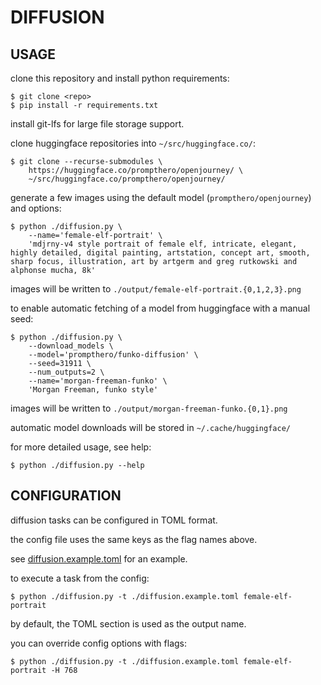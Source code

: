 # DIFFUSION

## USAGE

clone this repository and install python requirements:

```shell
$ git clone <repo>
$ pip install -r requirements.txt
```

install git-lfs for large file storage support.

clone huggingface repositories into `~/src/huggingface.co/`:

```shell
$ git clone --recurse-submodules \
    https://huggingface.co/prompthero/openjourney/ \
    ~/src/huggingface.co/prompthero/openjourney/
```

generate a few images using the default model (`prompthero/openjourney`) and options:

```shell
$ python ./diffusion.py \
    --name='female-elf-portrait' \
    'mdjrny-v4 style portrait of female elf, intricate, elegant, highly detailed, digital painting, artstation, concept art, smooth, sharp focus, illustration, art by artgerm and greg rutkowski and alphonse mucha, 8k'
```

images will be written to `./output/female-elf-portrait.{0,1,2,3}.png`

to enable automatic fetching of a model from huggingface with a manual seed:

```shell
$ python ./diffusion.py \
    --download_models \
    --model='prompthero/funko-diffusion' \
    --seed=31911 \
    --num_outputs=2 \
    --name='morgan-freeman-funko' \
    'Morgan Freeman, funko style'
```

images will be written to `./output/morgan-freeman-funko.{0,1}.png`

automatic model downloads will be stored in `~/.cache/huggingface/`

for more detailed usage, see help:

```shell
$ python ./diffusion.py --help
```

## CONFIGURATION

diffusion tasks can be configured in TOML format.

the config file uses the same keys as the flag names above.

see [diffusion.example.toml](diffusion.example.toml) for an example.

to execute a task from the config:

```shell
$ python ./diffusion.py -t ./diffusion.example.toml female-elf-portrait
```

by default, the TOML section is used as the output name.

you can override config options with flags:

```shell
$ python ./diffusion.py -t ./diffusion.example.toml female-elf-portrait -H 768
```
